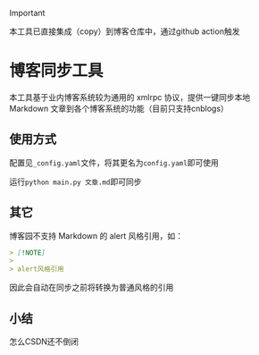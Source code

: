 > [!important]
>
> 本工具已直接集成（copy）到博客仓库中，通过github action触发

# 博客同步工具
本工具基于业内博客系统较为通用的 xmlrpc 协议，提供一键同步本地 Markdown 文章到各个博客系统的功能（目前只支持cnblogs）

## 使用方式
配置见`_config.yaml`文件，将其更名为`config.yaml`即可使用

运行`python main.py 文章.md`即可同步

## 其它
博客园不支持 Markdown 的 alert 风格引用，如：
``` markdown
> [!NOTE]
> 
> alert风格引用
```
因此会自动在同步之前将转换为普通风格的引用

## 小结
怎么CSDN还不倒闭